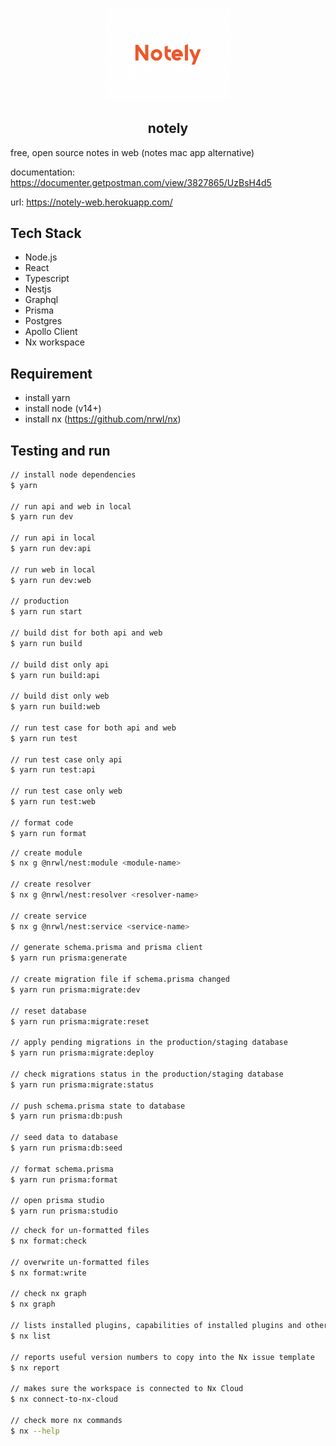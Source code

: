 <p align="center">
  <img width="200px" src="https://github.com/yeukfei02/notely/blob/main/readme-icon.png"><br/>
  <h2 align="center">notely</h2>
</p>

free, open source notes in web (notes mac app alternative)

documentation: <https://documenter.getpostman.com/view/3827865/UzBsH4d5>

url: <https://notely-web.herokuapp.com/>

## Tech Stack

- Node.js
- React
- Typescript
- Nestjs
- Graphql
- Prisma
- Postgres
- Apollo Client
- Nx workspace

## Requirement

- install yarn
- install node (v14+)
- install nx (<https://github.com/nrwl/nx>)

## Testing and run

```zsh
// install node dependencies
$ yarn

// run api and web in local
$ yarn run dev

// run api in local
$ yarn run dev:api

// run web in local
$ yarn run dev:web

// production
$ yarn run start

// build dist for both api and web
$ yarn run build

// build dist only api
$ yarn run build:api

// build dist only web
$ yarn run build:web

// run test case for both api and web
$ yarn run test

// run test case only api
$ yarn run test:api

// run test case only web
$ yarn run test:web

// format code
$ yarn run format
```

```zsh
// create module
$ nx g @nrwl/nest:module <module-name>

// create resolver
$ nx g @nrwl/nest:resolver <resolver-name>

// create service
$ nx g @nrwl/nest:service <service-name>

// generate schema.prisma and prisma client
$ yarn run prisma:generate

// create migration file if schema.prisma changed
$ yarn run prisma:migrate:dev

// reset database
$ yarn run prisma:migrate:reset

// apply pending migrations in the production/staging database
$ yarn run prisma:migrate:deploy

// check migrations status in the production/staging database
$ yarn run prisma:migrate:status

// push schema.prisma state to database
$ yarn run prisma:db:push

// seed data to database
$ yarn run prisma:db:seed

// format schema.prisma
$ yarn run prisma:format

// open prisma studio
$ yarn run prisma:studio
```

```zsh
// check for un-formatted files
$ nx format:check

// overwrite un-formatted files
$ nx format:write

// check nx graph
$ nx graph

// lists installed plugins, capabilities of installed plugins and other available plugins.
$ nx list

// reports useful version numbers to copy into the Nx issue template
$ nx report

// makes sure the workspace is connected to Nx Cloud
$ nx connect-to-nx-cloud

// check more nx commands
$ nx --help
```
